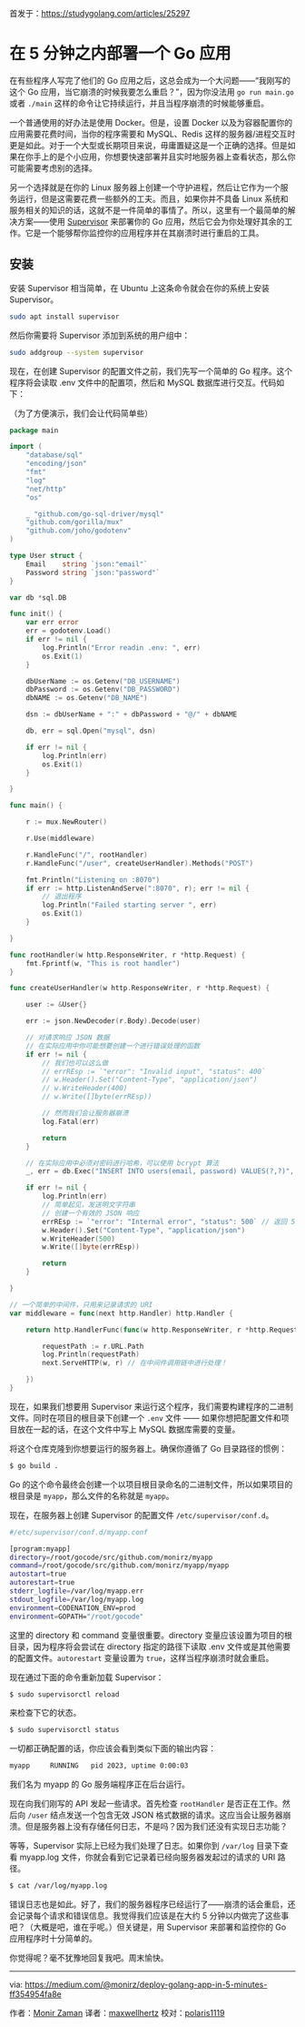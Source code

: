 首发于：https://studygolang.com/articles/25297

# 在 5 分钟之内部署一个 Go 应用

在有些程序人写完了他们的 Go 应用之后，这总会成为一个大问题——“我刚写的这个 Go 应用，当它崩溃的时候我要怎么重启？”，因为你没法用 `go run main.go` 或者 `./main` 这样的命令让它持续运行，并且当程序崩溃的时候能够重启。

一个普通使用的好办法是使用 Docker。但是，设置 Docker 以及为容器配置你的应用需要花费时间，当你的程序需要和 MySQL、Redis 这样的服务器/进程交互时更是如此。对于一个大型或长期项目来说，毋庸置疑这是一个正确的选择。但是如果在你手上的是个小应用，你想要快速部署并且实时地服务器上查看状态，那么你可能需要考虑别的选择。

另一个选择就是在你的 Linux 服务器上创建一个守护进程，然后让它作为一个服务运行，但是这需要花费一些额外的工夫。而且，如果你并不具备 Linux 系统和服务相关的知识的话，这就不是一件简单的事情了。所以，这里有一个最简单的解决方案——使用 [Supervisor](http://supervisord.org/) 来部署你的 Go 应用，然后它会为你处理好其余的工作。它是一个能够帮你监控你的应用程序并在其崩溃时进行重启的工具。

## 安装

安装 Supervisor 相当简单，在 Ubuntu 上这条命令就会在你的系统上安装 Supervisor。

```bash
sudo apt install supervisor
```

然后你需要将 Supervisor 添加到系统的用户组中：

```bash
sudo addgroup --system supervisor
```

现在，在创建 Supervisor 的配置文件之前，我们先写一个简单的 Go 程序。这个程序将会读取 .env 文件中的配置项，然后和 MySQL 数据库进行交互。代码如下：

（为了方便演示，我们会让代码简单些）

```go
package main

import (
	"database/sql"
	"encoding/json"
	"fmt"
	"log"
	"net/http"
	"os"

	_ "github.com/go-sql-driver/mysql"
	"github.com/gorilla/mux"
	"github.com/joho/godotenv"
)

type User struct {
	Email    string `json:"email"`
	Password string `json:"password"`
}

var db *sql.DB

func init() {
	var err error
	err = godotenv.Load()
	if err != nil {
		log.Println("Error readin .env: ", err)
		os.Exit(1)
	}

	dbUserName := os.Getenv("DB_USERNAME")
	dbPassword := os.Getenv("DB_PASSWORD")
	dbNAME := os.Getenv("DB_NAME")

	dsn := dbUserName + ":" + dbPassword + "@/" + dbNAME

	db, err = sql.Open("mysql", dsn)

	if err != nil {
		log.Println(err)
		os.Exit(1)
	}

}

func main() {

	r := mux.NewRouter()

	r.Use(middleware)

	r.HandleFunc("/", rootHandler)
	r.HandleFunc("/user", createUserHandler).Methods("POST")

	fmt.Println("Listening on :8070")
	if err := http.ListenAndServe(":8070", r); err != nil {
		// 退出程序
		log.Println("Failed starting server ", err)
		os.Exit(1)
	}

}

func rootHandler(w http.ResponseWriter, r *http.Request) {
	fmt.Fprintf(w, "This is root handler")
}

func createUserHandler(w http.ResponseWriter, r *http.Request) {

	user := &User{}

	err := json.NewDecoder(r.Body).Decode(user)

    // 对请求响应 JSON 数据
    // 在实际应用中你可能想要创建一个进行错误处理的函数
	if err != nil {
		// 我们也可以这么做
		// errREsp := `"error": "Invalid input", "status": 400`
		// w.Header().Set("Content-Type", "application/json")
		// w.WriteHeader(400)
        // w.Write([]byte(errREsp))

        // 然而我们会让服务器崩溃
		log.Fatal(err)

		return
	}

    // 在实际应用中必须对密码进行哈希，可以使用 bcrypt 算法
	_, err = db.Exec("INSERT INTO users(email, password) VALUES(?,?)", user.Email, user.Password)

	if err != nil {
		log.Println(err)
        // 简单起见，发送明文字符串
        // 创建一个有效的 JSON 响应
		errREsp := `"error": "Internal error", "status": 500` // 返回 500 状态码，因为这是我们而非用户的问题
		w.Header().Set("Content-Type", "application/json")
		w.WriteHeader(500)
		w.Write([]byte(errREsp))

		return
	}

}

// 一个简单的中间件，只用来记录请求的 URI
var middleware = func(next http.Handler) http.Handler {

	return http.HandlerFunc(func(w http.ResponseWriter, r *http.Request) {

		requestPath := r.URL.Path
		log.Println(requestPath)
		next.ServeHTTP(w, r) // 在中间件调用链中进行处理！

	})
}
```

现在，如果我们想要用 Supervisor 来运行这个程序，我们需要构建程序的二进制文件。同时在项目的根目录下创建一个 `.env` 文件 —— 如果你想把配置文件和项目放在一起的话，在这个文件中写上 MySQL 数据库需要的变量。

将这个仓库克隆到你想要运行的服务器上。确保你遵循了 Go 目录路径的惯例：

```bash
$ go build .
```

Go 的这个命令最终会创建一个以项目根目录命名的二进制文件，所以如果项目的根目录是 `myapp`，那么文件的名称就是 `myapp`。

现在，在服务器上创建 Supervisor 的配置文件 `/etc/supervisor/conf.d`。

```bash
#/etc/supervisor/conf.d/myapp.conf

[program:myapp]
directory=/root/gocode/src/github.com/monirz/myapp
command=/root/gocode/src/github.com/monirz/myapp/myapp
autostart=true
autorestart=true
stderr_logfile=/var/log/myapp.err
stdout_logfile=/var/log/myapp.log
environment=CODENATION_ENV=prod
environment=GOPATH="/root/gocode"
```

这里的 directory 和 command 变量很重要。directory 变量应该设置为项目的根目录，因为程序将会尝试在 directory 指定的路径下读取 .env 文件或是其他需要的配置文件。`autorestart` 变量设置为 `true`，这样当程序崩溃时就会重启。

现在通过下面的命令重新加载 Supervisor：

```bash
$ sudo supervisorctl reload
```

来检查下它的状态。

```bash
$ sudo supervisorctl status
```

一切都正确配置的话，你应该会看到类似下面的输出内容：

```bash
myapp     RUNNING   pid 2023, uptime 0:00:03
```

我们名为 myapp 的 Go 服务端程序正在后台运行。

现在向我们刚写的 API 发起一些请求。首先检查 `rootHandler` 是否正在工作。然后向 `/user` 结点发送一个包含无效 JSON 格式数据的请求。这应当会让服务器崩溃。但是服务器上没有存储任何日志，不是吗？因为我们还没有实现日志功能？

等等，Supervisor 实际上已经为我们处理了日志。如果你到 `/var/log` 目录下查看 myapp.log 文件，你就会看到它记录着已经向服务器发起过的请求的 URI 路径。

```bash
$ cat /var/log/myapp.log
```

错误日志也是如此。好了，我们的服务器程序已经运行了——崩溃的话会重启，还会记录每个请求和错误信息。我觉得我们应该是在大约 5 分钟以内做完了这些事吧？（大概是吧，谁在乎呢。）但关键是，用 Supervisor 来部署和监控你的 Go 应用程序时十分简单的。

你觉得呢？毫不犹豫地回复我吧。周末愉快。

---

via: https://medium.com/@monirz/deploy-golang-app-in-5-minutes-ff354954fa8e

作者：[Monir Zaman](https://medium.com/@monirz)
译者：[maxwellhertz](https://github.com/maxwellhertz)
校对：[polaris1119](https://github.com/polaris1119)
